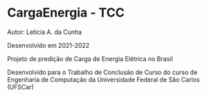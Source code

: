 # CargaEnergia - TCC
Autor: Leticia A. da Cunha

Desenvolvido em 2021-2022

Projeto de predição de Carga de Energia Elétrica no Brasil 

Desenvolvido para o Trabalho de Conclusão de Curso do curso de Engenharia de Computação da Universidade Federal de São Carlos (UFSCar)

